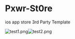# Pxwr-St0re
ios app store 3rd Party Template

![test1.png](https://i.ibb.co/gTY3fD8/test1.png)![test2.png](https://i.ibb.co/3vx0yvv/test2.png)


